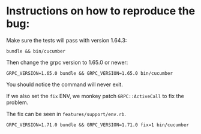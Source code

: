 # Instructions on how to reproduce the bug:

Make sure the tests will pass with version 1.64.3:

    bundle && bin/cucumber

Then change the grpc version to 1.65.0 or newer:

    GRPC_VERSION=1.65.0 bundle && GRPC_VERSION=1.65.0 bin/cucumber

You should notice the command will never exit.

If we also set the `fix` ENV, we monkey patch `GRPC::ActiveCall` to fix the problem.

The fix can be seen in `features/support/env.rb`.

    GRPC_VERSION=1.71.0 bundle && GRPC_VERSION=1.71.0 fix=1 bin/cucumber
